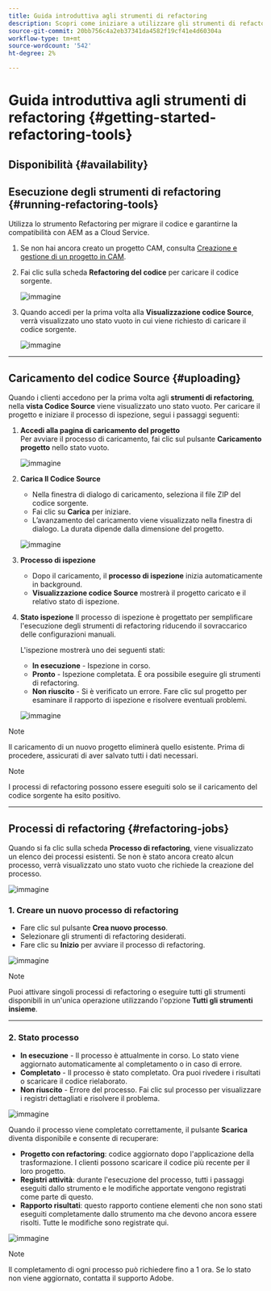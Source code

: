 ```yaml
---
title: Guida introduttiva agli strumenti di refactoring
description: Scopri come iniziare a utilizzare gli strumenti di refactoring in AEM as a Cloud Service
source-git-commit: 20bb756c4a2eb37341da4582f19cf41e4d60304a
workflow-type: tm+mt
source-wordcount: '542'
ht-degree: 2%

---
```


# Guida introduttiva agli strumenti di refactoring {#getting-started-refactoring-tools}

## Disponibilità {#availability}

<!-- Alexandru: duplicate contextualhelp id, drafting this for now

>[!CONTEXTUALHELP]
>id="aemcloud_rs_upload"
>title="Download"
>additional-url="https://experienceleague.adobe.com/docs/experience-manager-cloud-service/content/release-notes/release-notes/release-notes-current.html" text="Release Notes"
>additional-url="https://experience.adobe.com/#/downloads/content/software-distribution/en/aemcloud.html" text="Software Distribution Portal"

-->

## Esecuzione degli strumenti di refactoring {#running-refactoring-tools}

Utilizza lo strumento Refactoring per migrare il codice e garantirne la compatibilità con AEM as a Cloud Service.

1. Se non hai ancora creato un progetto CAM, consulta [Creazione e gestione di un progetto in CAM](/help/journey-migration/cloud-acceleration-manager/using-cam/getting-started-cam.md#create-project).
1. Fai clic sulla scheda **Refactoring del codice** per caricare il codice sorgente.

   ![immagine](/help/journey-migration/refactoring-tools/assets/rscam1.png)

1. Quando accedi per la prima volta alla **Visualizzazione codice Source**, verrà visualizzato uno stato vuoto in cui viene richiesto di caricare il codice sorgente.

   ![immagine](/help/journey-migration/refactoring-tools/assets/rscam2.png)

---

## Caricamento del codice Source {#uploading}

Quando i clienti accedono per la prima volta agli **strumenti di refactoring**, nella **vista Codice Source** viene visualizzato uno stato vuoto. Per caricare il progetto e iniziare il processo di ispezione, segui i passaggi seguenti:

1. **Accedi alla pagina di caricamento del progetto**\
   Per avviare il processo di caricamento, fai clic sul pulsante **Caricamento progetto** nello stato vuoto.

   ![immagine](/help/journey-migration/refactoring-tools/assets/rscam3.png)

1. **Carica Il Codice Source**
   - Nella finestra di dialogo di caricamento, seleziona il file ZIP del codice sorgente.
   - Fai clic su **Carica** per iniziare.
   - L’avanzamento del caricamento viene visualizzato nella finestra di dialogo. La durata dipende dalla dimensione del progetto.

   ![immagine](/help/journey-migration/refactoring-tools/assets/rscam4.png)

1. **Processo di ispezione**
   - Dopo il caricamento, il **processo di ispezione** inizia automaticamente in background.
   - **Visualizzazione codice Source** mostrerà il progetto caricato e il relativo stato di ispezione.

1. **Stato ispezione** Il processo di ispezione è progettato per semplificare l&#39;esecuzione degli strumenti di refactoring riducendo il sovraccarico delle configurazioni manuali.

   L&#39;ispezione mostrerà uno dei seguenti stati:
   - **In esecuzione** - Ispezione in corso.
   - **Pronto** - Ispezione completata. È ora possibile eseguire gli strumenti di refactoring.
   - **Non riuscito** - Si è verificato un errore. Fare clic sul progetto per esaminare il rapporto di ispezione e risolvere eventuali problemi.

   ![immagine](/help/journey-migration/refactoring-tools/assets/rscam5.png)

>[!NOTE]
>Il caricamento di un nuovo progetto eliminerà quello esistente. Prima di procedere, assicurati di aver salvato tutti i dati necessari.

>[!NOTE]
>I processi di refactoring possono essere eseguiti solo se il caricamento del codice sorgente ha esito positivo.

---

## Processi di refactoring {#refactoring-jobs}

Quando si fa clic sulla scheda **Processo di refactoring**, viene visualizzato un elenco dei processi esistenti. Se non è stato ancora creato alcun processo, verrà visualizzato uno stato vuoto che richiede la creazione del processo.

![immagine](/help/journey-migration/refactoring-tools/assets/rscam6.png)

### &#x200B;1. Creare un nuovo processo di refactoring

- Fare clic sul pulsante **Crea nuovo processo**.
- Selezionare gli strumenti di refactoring desiderati.
- Fare clic su **Inizio** per avviare il processo di refactoring.

![immagine](/help/journey-migration/refactoring-tools/assets/rscam7.png)

>[!NOTE]
>Puoi attivare singoli processi di refactoring o eseguire tutti gli strumenti disponibili in un&#39;unica operazione utilizzando l&#39;opzione **Tutti gli strumenti insieme**.

---

### &#x200B;2. Stato processo

- **In esecuzione** - Il processo è attualmente in corso. Lo stato viene aggiornato automaticamente al completamento o in caso di errore.
- **Completato** - Il processo è stato completato. Ora puoi rivedere i risultati o scaricare il codice rielaborato.
- **Non riuscito** - Errore del processo. Fai clic sul processo per visualizzare i registri dettagliati e risolvere il problema.

![immagine](/help/journey-migration/refactoring-tools/assets/rscam8.png)

Quando il processo viene completato correttamente, il pulsante **Scarica** diventa disponibile e consente di recuperare:

- **Progetto con refactoring**: codice aggiornato dopo l&#39;applicazione della trasformazione. I clienti possono scaricare il codice più recente per il loro progetto.
- **Registri attività**: durante l&#39;esecuzione del processo, tutti i passaggi eseguiti dallo strumento e le modifiche apportate vengono registrati come parte di questo.
- **Rapporto risultati**: questo rapporto contiene elementi che non sono stati eseguiti completamente dallo strumento ma che devono ancora essere risolti. Tutte le modifiche sono registrate qui.

![immagine](/help/journey-migration/refactoring-tools/assets/rscam9.png)

>[!NOTE]
>Il completamento di ogni processo può richiedere fino a 1 ora. Se lo stato non viene aggiornato, contatta il supporto Adobe.

